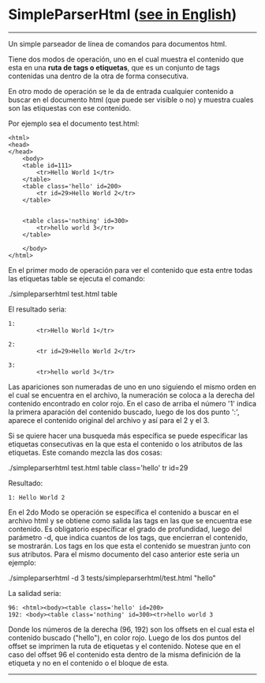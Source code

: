 # SimpleParserHtml ([see in English](README.md)) 


------------------------------------------------------------------
Un simple parseador de línea de comandos para documentos html. 

Tiene dos modos de operación, uno en el cual muestra el contenido 
que esta en una <b>ruta de tags o etiquetas</b>, que es un 
conjunto de tags contenidas una dentro de la otra de forma 
consecutiva. 

En otro modo de operación se le da de entrada cualquier contenido
a buscar en el documento html (que puede ser visible o no) y 
muestra cuales son las etiquestas con ese contenido.



Por ejemplo sea el documento test.html:

```
<html>
<head>
</head>
	<body>
	<table id=111>
		<tr>Hello World 1</tr>
	</table>
	<table class='hello' id=200>
		<tr id=29>Hello World 2</tr>
	</table>


	<table class='nothing' id=300>
		<tr>hello world 3</tr>
	</table>
	
	</body>
</html>

```

En el primer modo de operación para ver el contenido que esta 
entre todas las etiquetas table se ejecuta el comando:

./simpleparserhtml test.html table

El resultado seria:
```
1: 
		<tr>Hello World 1</tr>
	
2: 
		<tr id=29>Hello World 2</tr>
	
3: 
		<tr>hello world 3</tr>
```

Las apariciones son numeradas de uno en uno siguiendo el mismo 
orden en el cual se encuentra en el archivo, la numeración se 
coloca a la derecha del contenido encontrado en color rojo. En 
el caso de arriba el número '1' indica la primera aparación del 
contenido buscado, luego de los dos punto ':', aparece el 
contenido original del archivo y así para el 2 y el 3.

Si se quiere hacer una busqueda más específica se puede 
especificar las etiquetas consecutivas en la que esta el contenido
o los atributos de las etiquetas. Este comando mezcla las dos 
cosas:

./simpleparserhtml test.html table class=\'hello\' tr id=29

Resultado:

```
1: Hello World 2
```



En el 2do Modo se operación se específica el contenido a buscar 
en el  archivo html y se obtiene como salida las tags en las que 
se encuentra ese contenido. Es obligatorio específicar el grado de
profundidad, luego del parámetro -d, que indica cuantos de los 
tags, que encierran el contenido, se mostrarán. Los tags en los 
que esta el contenido se muestran junto con sus atributos. Para 
el mismo documento del caso anterior este seria un ejemplo:

./simpleparserhtml -d 3 tests/simpleparserhtml/test.html "hello"

La salidad seria:

```
96: <html><body><table class='hello' id=200>
192: <body><table class='nothing' id=300><tr>hello world 3
```

Donde los números de la derecha (96, 192) son los offsets en el 
cual esta el contenido buscado ("hello"), en color rojo. Luego 
de los dos puntos del offset se imprimen la ruta de etiquetas y 
el contenido. Notese que en el caso del offset 96 el contenido 
esta dentro de la misma definición de la etiqueta y no en el 
contenido o el bloque de esta. 

------------------------------------------------------------------
